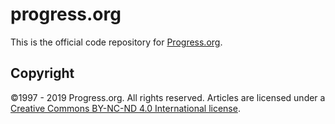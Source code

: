 # progress.org
This is the official code repository for [Progress.org](https://www.progress.org).

## Copyright
©1997 - 2019 Progress.org. All rights reserved. Articles are licensed under a [Creative Commons BY-NC-ND 4.0 International license](https://creativecommons.org/licenses/by-nc-nd/4.0/).